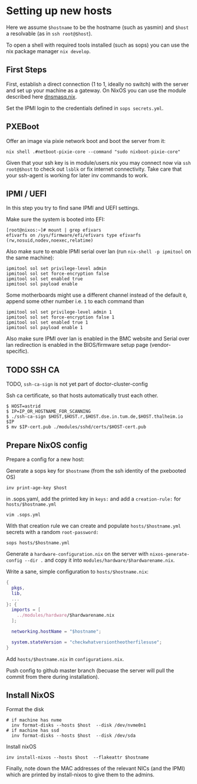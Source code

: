 # Setting up new hosts

Here we assume `$hostname` to be the hostname (such as yasmin) and `$host` a resolvable (as in `ssh root@$host`).

To open a shell with required tools installed (such as sops) you can use the nix package manager `nix develop`.


## First Steps

First, establish a direct connection (1 to 1, ideally no switch) with the server and set up your machine as a gateway. 
On NixOS you can use the module described here [dnsmasq.nix](DNSMASQ.md).

Set the IPMI login to the credentials defined in `sops secrets.yml`.


## PXEBoot


Offer an image via pixie network boot and boot the server from it:

```
nix shell .#netboot-pixie-core --command "sudo nixboot-pixie-core"
```

Given that your ssh key is in module/users.nix you may connect now via `ssh root@$host` to check out `lsblk` or fix internet connectivity. 
Take care that your ssh-agent is working for later inv commands to work. 


## IPMI / UEFI

In this step you try to find sane IPMI and UEFI settings.

Make sure the system is booted into EFI:

```
[root@nixos:~]# mount | grep efivars
efivarfs on /sys/firmware/efi/efivars type efivarfs (rw,nosuid,nodev,noexec,relatime)
```

Also make sure to enable IPMI serial over lan (run `nix-shell -p ipmitool` on the same machine):

```console
ipmitool sol set privilege-level admin
ipmitool sol set force-encryption false
ipmitool sol set enabled true
ipmitool sol payload enable
```

Some motherboards might use a different channel instead of the default `0`, append some other number
i.e. `1` to each command than

```
ipmitool sol set privilege-level admin 1
ipmitool sol set force-encryption false 1
ipmitool sol set enabled true 1
ipmitool sol payload enable 1
```

Also make sure IPMI over lan is enabled in the BMC website and Serial over lan
redirection is enabled in the BIOS/firmware setup page (vendor-specific).


## TODO SSH CA

TODO, `ssh-ca-sign` is not yet part of doctor-cluster-config

Ssh ca certificate, so that hosts automatically trust each other.
``` console
$ HOST=astrid
$ IP=IP_OR_HOSTNAME_FOR_SCANNING
$ ./ssh-ca-sign $HOST,$HOST.r,$HOST.dse.in.tum.de,$HOST.thalheim.io $IP
$ mv $IP-cert.pub ./modules/sshd/certs/$HOST-cert.pub
```

## Prepare NixOS config

Prepare a config for a new host:

Generate a sops key for `$hostname` (from the ssh identity of the pxebooted OS)

```
inv print-age-key $host
```

in .sops.yaml, add the printed key in `keys:` and add a `creation-rule:` for `hosts/$hostname.yml`

```
vim .sops.yml
```

With that creation rule we can create and populate `hosts/$hostname.yml` secrets with a random `root-password:`

```
sops hosts/$hostname.yml
```

Generate a `hardware-configuration.nix` on the server with `nixos-generate-config --dir .` and copy it into `modules/hardware/$hardwarename.nix`.

Write a sane, simple configuration to `hosts/$hostname.nix`:

```nix
{
  pkgs,
  lib,
  ...
}: {
  imports = [
    ../modules/hardware/$hardwarename.nix
  ];

  networking.hostName = "$hostname";

  system.stateVersion = "checkwhatversiontheotherfilesuse";
}
```

Add `hosts/$hostname.nix` in `configurations.nix`.

Push config to github master branch (becuase the server will pull the commit from there during installation).

## Install NixOS

Format the disk

```
# if machine has nvme 
  inv format-disks --hosts $host  --disk /dev/nvme0n1
# if machine has ssd
  inv format-disks --hosts $host  --disk /dev/sda
```

Install nixOS

```
inv install-nixos --hosts $host  --flakeattr $hostname
```

Finally, note down the MAC addresses of the relevant NICs (and the IPMI) which are printed by install-nixos to give them to the admins. 

